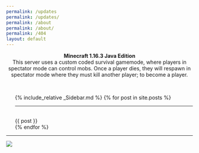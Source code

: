 ```yaml
---
permalink: /updates
permalink: /updates/
permalink: /about
permalink: /about/
permalink: /404
layout: default
---
```

<html>
<p align="center">
<b>Minecraft 1.16.3 Java Edition</b>

<br>
This server uses a custom coded survival gamemode, where players in spectator mode can control mobs. Once a player dies, they will respawn in spectator mode where they must kill another player; to become a player.
</p>
<br>
<ul>
  {% include_relative _Sidebar.md %}
  {% for post in site.posts %}
    <hr><br> {{ post }} <br>
  {% endfor %}
</ul>
</html>

***

![](http://status.mclive.eu/Minecraft%201.16.3%20Java%20Edition/play.crawl-survival.com/25565/banner.png)